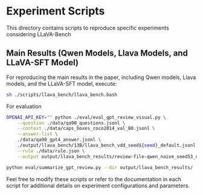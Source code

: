 # Experiment Scripts

This directory contains scripts to reproduce specific experiments considering LLaVA-Bench


## Main Results (Qwen Models, Llava Models, and LLaVA-SFT Model)

For reproducing the main results in the paper, including Qwen models, Llava models, and the LLaVA-SFT model, execute:

```bash
sh ./scripts/llava_bench/llava_bench.bash
```

For evaluation

```bash
OPENAI_API_KEY="" python ./eval/eval_gpt_review_visual.py \
    --question ./data/qa90_questions.jsonl \
    --context ./data/caps_boxes_coco2014_val_80.jsonl \
    --answer-list \
    ./data/qa90_gpt4_answer.jsonl \
    ./output/llava_bench/13B/llava_bench_vdd_seed${seed}_default.jsonl \
    --rule ./data/rule.json \
    --output output/llava_bench_results/review-file-qwen_naive_seed53_default.jsonl
```

```bash
python eval/summarize_gpt_review.py --dir output/llava_bench_results/
```

Feel free to modify these scripts or refer to the documentation in each script for additional details on experiment configurations and parameters.